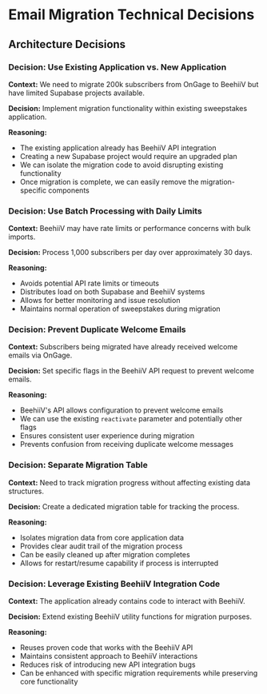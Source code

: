 
# Email Migration Technical Decisions

## Architecture Decisions

### Decision: Use Existing Application vs. New Application
**Context:** We need to migrate 200k subscribers from OnGage to BeehiiV but have limited Supabase projects available.

**Decision:** Implement migration functionality within existing sweepstakes application.

**Reasoning:**
- The existing application already has BeehiiV API integration
- Creating a new Supabase project would require an upgraded plan
- We can isolate the migration code to avoid disrupting existing functionality
- Once migration is complete, we can easily remove the migration-specific components

### Decision: Use Batch Processing with Daily Limits
**Context:** BeehiiV may have rate limits or performance concerns with bulk imports.

**Decision:** Process 1,000 subscribers per day over approximately 30 days.

**Reasoning:**
- Avoids potential API rate limits or timeouts
- Distributes load on both Supabase and BeehiiV systems
- Allows for better monitoring and issue resolution
- Maintains normal operation of sweepstakes during migration

### Decision: Prevent Duplicate Welcome Emails
**Context:** Subscribers being migrated have already received welcome emails via OnGage.

**Decision:** Set specific flags in the BeehiiV API request to prevent welcome emails.

**Reasoning:**
- BeehiiV's API allows configuration to prevent welcome emails
- We can use the existing `reactivate` parameter and potentially other flags
- Ensures consistent user experience during migration
- Prevents confusion from receiving duplicate welcome messages

### Decision: Separate Migration Table
**Context:** Need to track migration progress without affecting existing data structures.

**Decision:** Create a dedicated migration table for tracking the process.

**Reasoning:**
- Isolates migration data from core application data
- Provides clear audit trail of the migration process
- Can be easily cleaned up after migration completes
- Allows for restart/resume capability if process is interrupted

### Decision: Leverage Existing BeehiiV Integration Code
**Context:** The application already contains code to interact with BeehiiV.

**Decision:** Extend existing BeehiiV utility functions for migration purposes.

**Reasoning:**
- Reuses proven code that works with the BeehiiV API
- Maintains consistent approach to BeehiiV interactions
- Reduces risk of introducing new API integration bugs
- Can be enhanced with specific migration requirements while preserving core functionality
